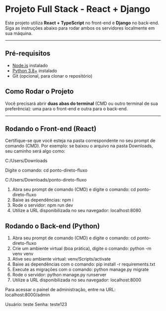 # Projeto Full Stack - React + Django

Este projeto utiliza **React + TypeScript** no front-end e **Django** no back-end. Siga as instruções abaixo para rodar ambos os servidores localmente em sua máquina.

---

## Pré-requisitos

- [Node.js](https://nodejs.org/) instalado
- [Python 3.8+](https://www.python.org/downloads/) instalado
- Git (opcional, para clonar o repositório)

## Como Rodar o Projeto

Você precisará abrir **duas abas do terminal** (CMD ou outro terminal de sua preferência): uma para o front-end e outra para o back-end.

---

## Rodando o Front-end (React)
Certifique-se que você esteja na pasta correspondente no seu prompt de comando (CMD). Por exemplo: se baixou o arquivo na pasta Downloads, seu caminho será algo como:

C:/Users/Downloads

Digite o comando: cd ponto-direto-fluxo

C:/Users/Downloads/ponto-direto-fluxo

1. Abra seu prompt de comando (CMD) e digite o comando: cd ponto-direto-fluxo
2. Baixe as dependências: npm i
3. Rode o servidor: npm run dev
4. Utilize a URL disponibilizada no seu navegador: localhost:8080

## Rodando o Back-end (Python)
1. Abra seu prompt de comando (CMD) e digite o comando: cd ponto-direto-fluxo
2. Crie um ambiente virtual (boa prática), digite o comando: python -m venv venv
3. Ative seu ambiente virtual: venv/Scripts/activate
4. Baixe as dependências com o comando: pip install -r requirements.txt
5. Execute as migrações com o comando: python manage.py migrate
6. Rode o servidor: python manage.py runserver
7. Utilize a URL disponibilizada no seu navegador: localhost:8000

Para acessar o painel de administração, entre na URL: localhost:8000/admin

Usuário: teste
Senha: teste123
